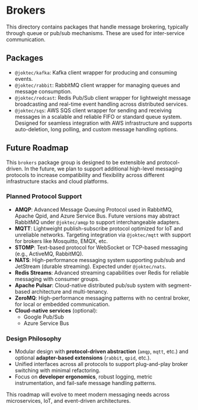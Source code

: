 # Brokers

This directory contains packages that handle message brokering, typically through queue or pub/sub mechanisms. These are used for inter-service communication.

## Packages

- `@joktec/kafka`: Kafka client wrapper for producing and consuming events.
- `@joktec/rabbit`: RabbitMQ client wrapper for managing queues and message consumption.
- `@joktec/redcast`: Redis Pub/Sub client wrapper for lightweight message broadcasting and real-time event handling across distributed services.
- `@joktec/sqs`: AWS SQS client wrapper for sending and receiving messages in a scalable and reliable FIFO or standard queue system. Designed for seamless integration with AWS infrastructure and supports auto-deletion, long polling, and custom message handling options.

## Future Roadmap

This `brokers` package group is designed to be extensible and protocol-driven. In the future, we plan to support additional high-level messaging protocols to increase compatibility and flexibility across different infrastructure stacks and cloud platforms.

### Planned Protocol Support

- **AMQP**: Advanced Message Queuing Protocol used in RabbitMQ, Apache Qpid, and Azure Service Bus. Future versions may abstract RabbitMQ under `@joktec/amqp` to support interchangeable adapters.
- **MQTT**: Lightweight publish-subscribe protocol optimized for IoT and unreliable networks. Targeting integration via `@joktec/mqtt` with support for brokers like Mosquitto, EMQX, etc.
- **STOMP**: Text-based protocol for WebSocket or TCP-based messaging (e.g., ActiveMQ, RabbitMQ).
- **NATS**: High-performance messaging system supporting pub/sub and JetStream (durable streaming). Expected under `@joktec/nats`.
- **Redis Streams**: Advanced streaming capabilities over Redis for reliable messaging with consumer groups.
- **Apache Pulsar**: Cloud-native distributed pub/sub system with segment-based architecture and multi-tenancy.
- **ZeroMQ**: High-performance messaging patterns with no central broker, for local or embedded communication.
- **Cloud-native services** (optional):
  - Google Pub/Sub
  - Azure Service Bus

### Design Philosophy

- Modular design with **protocol-driven abstraction** (`amqp`, `mqtt`, etc.) and optional **adapter-based extensions** (`rabbit`, `qpid`, etc.).
- Unified interfaces across all protocols to support plug-and-play broker switching with minimal refactoring.
- Focus on **developer ergonomics**, robust logging, metric instrumentation, and fail-safe message handling patterns.

This roadmap will evolve to meet modern messaging needs across microservices, IoT, and event-driven architectures.
